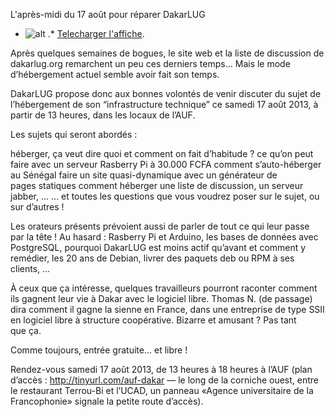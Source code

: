 
 L'après-midi du 17 août pour réparer DakarLUG
* ![alt](https://raw.github.com/Dakarlug/site-datas/master/datas/image "") .*  [Telecharger l'affiche](https://raw.github.com/Dakarlug/site-datas/master/datas/pdf "").
    
      
Après quelques semaines de bogues, le site web et la liste de discussion de dakarlug.org remarchent un peu ces derniers temps… Mais le mode d’hébergement actuel semble avoir fait son temps.



DakarLUG propose donc aux bonnes volontés de venir discuter du sujet de l’hébergement de son “infrastructure technique” ce samedi 17 août 2013, à partir de 13 heures, dans les locaux de l’AUF.


Les sujets qui seront abordés :

héberger, ça veut dire quoi et comment on fait d’habitude ?
ce qu’on peut faire avec un serveur Rasberry Pi à 30.000 FCFA
comment s’auto-héberger au Sénégal
faire un site quasi-dynamique avec un générateur de pages statiques
comment héberger une liste de discussion, un serveur jabber, …
… et toutes les questions que vous voudrez poser sur le sujet, ou sur d’autres !




Les orateurs présents prévoient aussi de parler de tout ce qui leur passe par la tête ! Au hasard : Rasberry Pi et Arduino, les bases de données avec PostgreSQL, pourquoi DakarLUG est moins actif qu’avant et comment y remédier, les 20 ans de Debian, livrer des paquets deb ou RPM à ses clients, …



À ceux que ça intéresse, quelques travailleurs pourront raconter comment ils gagnent leur vie à Dakar avec le logiciel libre. Thomas N. (de passage) dira comment il gagne la sienne en France, dans une entreprise de type SSII en logiciel libre à structure coopérative. Bizarre et amusant ? Pas tant que ça.



Comme toujours, entrée gratuite… et libre !


Rendez-vous samedi 17 août 2013, de 13 heures à 18 heures à l’AUF (plan d’accès : http://tinyurl.com/auf-dakar — le long de la corniche ouest, entre le restaurant Terrou-Bi et l’UCAD, un panneau «Agence universitaire de la Francophonie» signale la petite route d’accès).

    
    
    



    



    



    



    



    



 
    
     